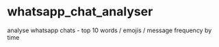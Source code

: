 # whatsapp_chat_analyser
analyse whatsapp chats - top 10 words / emojis / message frequency by time
